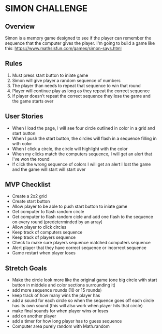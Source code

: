 # SIMON CHALLENGE

## Overview
Simon is a memory game designed to see if the player can remember the sequence that the computer gives the player.
I'm going to build a game like this: https://www.mathsisfun.com/games/simon-says.html

## Rules
1. Must press start button to iniate game
1. Simon will give player a random sequence of numbers
1. The player than needs to repeat that sequence to win that round
1. Player will continue play as long as they repeat the correct sequence
1. If player doesn't repeat the correct sequence they lose the game and the game starts over

## User Stories
 - When I load the page, I will see four circle outlined in color in a grid and start button
 - When I push the start button, the circles will flash in a sequence filling in with color
 - When I click a circle, the circle will highlight with the color
 - When my clicks match the computers sequence, I will get an alert that I've won the round
 - If click the wrong sequence of colors I will get an alert I lost the game and the game will start will start over


## MVP Checklist
- Create a 2x2 grid
- Create start button
- Allow player to be able to push start button to iniate game
- Get computer to flash random circle
- Get computer to flash random cicle and add one flash to the sequence on every round (predeterminded by an array)
- Allow player to click circles
- Keep track of computers sequence
- Keep track of players sequence
- Check to make sure players sequence matched computers sequence
- Alert player that they have correct sequence or incorrect sequence
- Game restart when player loses

## Stretch Goals
- Make the circle look more like the original game (one big circle with start button in middele and color sections surrounding it)
- add more sequence rounds (10 or 15 rounds)
- keep track of how many wins the player has
- add a sound for each circle so when the sequence goes off each circle has its own sound (this will also work when player hits that circle)
- make final sounds for when player wins or loses
- add on another player
- add a timer for how long player has to guess sequence
 - Computer area purely random with Math.random




